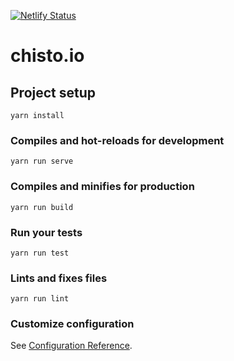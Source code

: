 [![Netlify Status](https://api.netlify.com/api/v1/badges/4b8735fe-601c-48f2-ab36-a67e42c4552f/deploy-status)](https://app.netlify.com/sites/reverent-jennings-271ad8/deploys)
# chisto.io

## Project setup
```
yarn install
```

### Compiles and hot-reloads for development
```
yarn run serve
```

### Compiles and minifies for production
```
yarn run build
```

### Run your tests
```
yarn run test
```

### Lints and fixes files
```
yarn run lint
```

### Customize configuration
See [Configuration Reference](https://cli.vuejs.org/config/).

